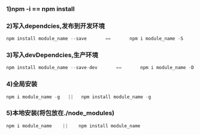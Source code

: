 ### 1)npm -i    ==    npm install

### 2)写入dependcies,发布到开发环境

```javascript
npm install module_name --save       ==       npm i module_name -S
```

### 3)写入devDependcies,生产环境

```javascript
npm install module_name --save-dev       ==       npm i module_name -D
```

### 4)全局安装

```javascript
npm i module_name -g   ||   npm install module_name -g 
```

### 5)本地安装(将包放在./node_modules)

```javascript
npm i module_name    ||    npm install module_name
```
